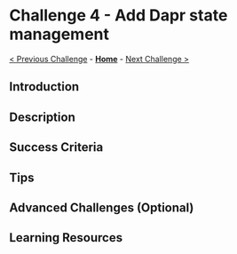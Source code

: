 # Challenge 4 - Add Dapr state management

[< Previous Challenge](./Challenge03.md) - **[Home](../README.md)** - [Next Challenge >](./Challenge05.md)

## Introduction

## Description

## Success Criteria

## Tips

## Advanced Challenges (Optional)

## Learning Resources
